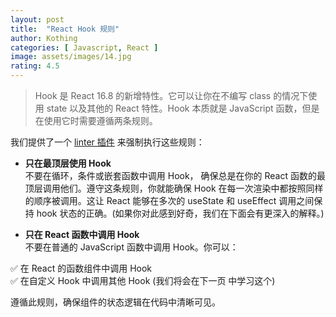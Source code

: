```yaml
---
layout: post
title:  "React Hook 规则"
author: Kothing
categories: [ Javascript, React ]
image: assets/images/14.jpg
rating: 4.5
---
```

> Hook 是 React 16.8 的新增特性。它可以让你在不编写 class 的情况下使用 state 以及其他的 React 特性。Hook 本质就是 JavaScript 函数，但是在使用它时需要遵循两条规则。

我们提供了一个 [linter 插件](https://www.npmjs.com/package/eslint-plugin-react-hooks "linter") 来强制执行这些规则：

+ **只在最顶层使用 Hook**  
不要在循环，条件或嵌套函数中调用 Hook， 确保总是在你的 React 函数的最顶层调用他们。遵守这条规则，你就能确保 Hook 在每一次渲染中都按照同样的顺序被调用。这让 React 能够在多次的 useState 和 useEffect 调用之间保持 hook 状态的正确。(如果你对此感到好奇，我们在下面会有更深入的解释。)

+ **只在 React 函数中调用 Hook**  
不要在普通的 JavaScript 函数中调用 Hook。你可以：

✅ 在 React 的函数组件中调用 Hook  
✅ 在自定义 Hook 中调用其他 Hook (我们将会在下一页 中学习这个) 

遵循此规则，确保组件的状态逻辑在代码中清晰可见。
